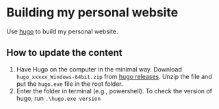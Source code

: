 # Building my personal website

Use [hugo](https://gohugo.io/) to build my personal website.

## How to update the content

1. Have Hugo on the computer in the minimal way. Download `hugo_xxxxx_Windows-64bit.zip` from [hugo releases](https://github.com/gohugoio/hugo/releases). Unzip the file and put the `hugo.exe` file in the root folder.
2. Enter the folder in terminal (e.g., powershell). To check the version of hugo, run `.\hugo.exe version`

